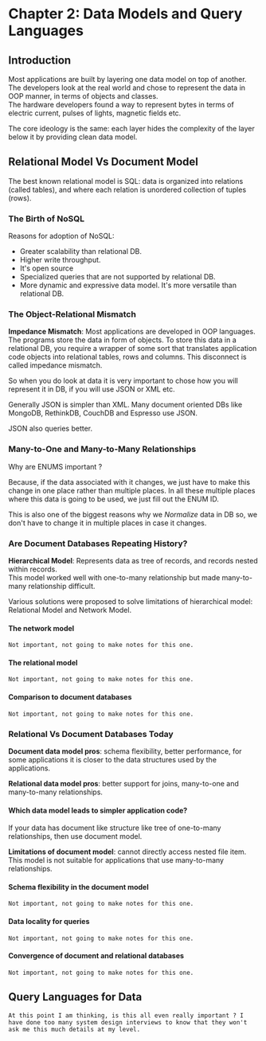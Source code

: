<h1>Chapter 2: Data Models and Query Languages</h1>
  <h2>Introduction</h2>
    <p>
      Most applications are built by layering one data model on top of another. <br/>
      The developers look at the real world and chose to represent the data in OOP manner, in terms of objects and classes. <br/>
      The hardware developers found a way to represent bytes in terms of electric current, pulses of lights, magnetic fields etc.
    </p>
    <p>The core ideology is the same: each layer hides the complexity of the layer below it by providing clean data model.</p>
  <h2>Relational Model Vs Document Model</h2>
    <p>The best known relational model is SQL: data is organized into relations (called tables), and where each relation is unordered collection of tuples (rows).</p>
    <h3>The Birth of NoSQL</h3>
      <p>Reasons for adoption of NoSQL:</p>
      <ul>
        <li>Greater scalability than relational DB.</li>
        <li>Higher write throughput.</li>
        <li>It's open source</li>
        <li>Specialized queries that are not supported by relational DB.</li>
        <li>More dynamic and expressive data model. It's more versatile than relational DB.</li>
      </ul>
    <h3>The Object-Relational Mismatch</h3>
      <p><b>Impedance Mismatch</b>: Most applications are developed in OOP languages. The programs store the data in form of objects. To store this data in a relational DB, you require a wrapper of some sort that translates application code objects into relational tables, rows and columns. This disconnect is called impedance mismatch.</p>
      <p>So when you do look at data it is very important to chose how you will represent it in DB, if you will use JSON or XML etc.</p>
      <p>Generally JSON is simpler than XML. Many document oriented DBs like MongoDB, RethinkDB, CouchDB and Espresso use JSON.</p>
      <p>JSON also queries better.</p>
    <h3>Many-to-One and Many-to-Many Relationships</h3>
      <p>Why are ENUMS important ?</p>
      <p>Because, if the data associated with it changes, we just have to make this change in one place rather than multiple places. In all these multiple places where this data is going to be used, we just fill out the ENUM ID.</p>
      <p>This is also one of the biggest reasons why we <I>Normalize</I> data in DB so, we don't have to change it in multiple places in case it changes.</p>
    <h3>Are Document Databases Repeating History?</h3>
      <p><b>Hierarchical Model</b>: Represents data as tree of records, and records nested within records.<br/>
        This model worked well with one-to-many relationship but made many-to-many relationship difficult.
      </p>
      <p>Various solutions were proposed to solve limitations of hierarchical model: Relational Model and Network Model.</p>
      <h4>The network model</h4>
        <code>Not important, not going to make notes for this one.</code>
      <h4>The relational model</h4>
        <code>Not important, not going to make notes for this one.</code>
      <h4>Comparison to document databases</h4>
        <code>Not important, not going to make notes for this one.</code>
    <h3>Relational Vs Document Databases Today</h3>
      <p><b>Document data model pros</b>: schema flexibility, better performance, for some applications it is closer to the data structures used by the applications.</p>
      <p><b>Relational data model pros</b>: better support for joins, many-to-one and many-to-many relationships.</p>
      <h4>Which data model leads to simpler application code?</h4>
        <p>If your data has document like structure like tree of one-to-many relationships, then use document model.</p>
        <p><b>Limitations of document model</b>: cannot directly access nested file item. This model is not suitable for applications that use many-to-many relationships.</p>
      <h4>Schema flexibility in the document model</h4>
        <code>Not important, not going to make notes for this one.</code>
      <h4>Data locality for queries</h4>
        <code>Not important, not going to make notes for this one.</code>
      <h4>Convergence of document and relational databases</h4>
        <code>Not important, not going to make notes for this one.</code>
  <h2>Query Languages for Data</h2>
    <code>At this point I am thinking, is this all even really important ? I have done too many system design interviews to know that they won't ask me this much details at my level.</code>